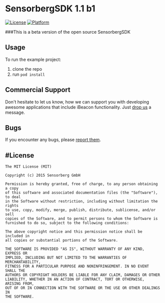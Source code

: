 # SensorbergSDK 1.1 b1

[![License](https://img.shields.io/cocoapods/l/SensorbergSDK.svg?style=flat)](http://cocoapods.org/pods/SensorbergSDK)
[![Platform](https://img.shields.io/cocoapods/p/SensorbergSDK.svg?style=flat)](http://cocoapods.org/pods/SensorbergSDK)

###This is a beta version of the open source SensorbergSDK

## Usage

To run the example project:  
1. clone the repo   
2. run `pod install` 

## Commercial Support

Don't hesitate to let us know, how we can support you with developing awesome applications that include iBeacon functionality. Just [drop us](mailto:support@sensorberg.com) a message.

## Bugs

If you encounter any bugs, please [report them](https://github.com/sensorberg-dev/ios-sdk/issues).

#License
-------

	The MIT License (MIT)
	
	Copyright (c) 2015 Sensorberg GmbH
	
	Permission is hereby granted, free of charge, to any person obtaining a copy
	of this software and associated documentation files (the "Software"), to deal
	in the Software without restriction, including without limitation the rights
	to use, copy, modify, merge, publish, distribute, sublicense, and/or sell
	copies of the Software, and to permit persons to whom the Software is
	furnished to do so, subject to the following conditions:
	
	The above copyright notice and this permission notice shall be included in
	all copies or substantial portions of the Software.
	
	THE SOFTWARE IS PROVIDED "AS IS", WITHOUT WARRANTY OF ANY KIND, EXPRESS OR
	IMPLIED, INCLUDING BUT NOT LIMITED TO THE WARRANTIES OF MERCHANTABILITY,
	FITNESS FOR A PARTICULAR PURPOSE AND NONINFRINGEMENT. IN NO EVENT SHALL THE
	AUTHORS OR COPYRIGHT HOLDERS BE LIABLE FOR ANY CLAIM, DAMAGES OR OTHER
	LIABILITY, WHETHER IN AN ACTION OF CONTRACT, TORT OR OTHERWISE, ARISING FROM,
	OUT OF OR IN CONNECTION WITH THE SOFTWARE OR THE USE OR OTHER DEALINGS IN
	THE SOFTWARE.